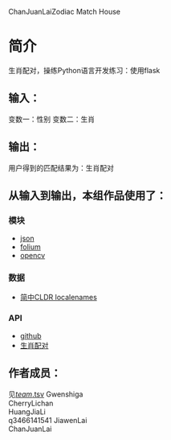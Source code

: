 

ChanJuanLaiZodiac Match House


		
# 简介 
生肖配对，操练Python语言开发练习：使用flask



## 输入：
变数一：性别
变数二：生肖
## 输出：
用户得到的匹配结果为：生肖配对
## 从输入到输出，本组作品使用了：
### 模块
* [json](https://github.com/tobscure/json-api)
* [folium](https://github.com/python-visualization/folium)
* [opencv](http://opencv.org/)
### 数据
* [简中CLDR localenames](https://github.com/unicode-cldr/cldr-localenames-modern/blob/master/main/zh-Hans/territories.json)
### API
* [github](https://api.github.com/)
* [生肖配对](http://api.avatardata.cn/ShengXiaoPeiDui/Lookup)
## 作者成员：
见[_team_.tsv](_team_.tsv)
Gwenshiga	
CherryLichan	
HuangJiaLi	
q3466141541	
JiawenLai	
ChanJuanLai


